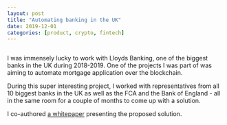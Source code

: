 ```yaml
---
layout: post
title: "Automating banking in the UK"
date: 2019-12-01
categories: [product, crypto, fintech]
---
```


<img src="{{ site.baseurl }}/assets/images/lloyds.png" alt="" class="right">
<p>I was immensely lucky to work with Lloyds Banking, one of the biggest banks in the UK during 2018-2019. One of the projects I was part of was aiming to automate mortgage application over the blockchain.</p>
<p>During this super interesting project, I worked with representatives from all 10 biggest banks in the UK as well as the FCA and the Bank of England - all in the same room for a couple of months to come up with a solution.</p>
<p>I co-authored <a href="https://www.fca.org.uk/innovation/regtech/digital-regulatory-reporting">a whitepaper</a> presenting the proposed solution.</p>
<p>&nbsp;</p>
